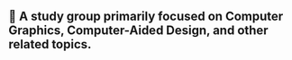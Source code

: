 ## 👋 A study group primarily focused on Computer Graphics, Computer-Aided Design, and other related topics.

